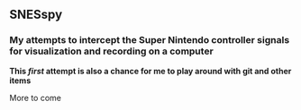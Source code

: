 ## SNESspy
### My attempts to intercept the Super Nintendo controller signals for visualization and recording on a computer


**This _first_ attempt is also a chance for me to play around with git and other items**

More to come
